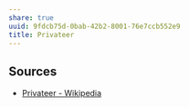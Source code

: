 ```yaml
---
share: true
uuid: 9fdcb75d-0bab-42b2-8001-76e7ccb552e9
title: Privateer
---
```

## Sources

* [Privateer - Wikipedia](https://en.wikipedia.org/wiki/Privateer)